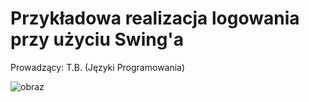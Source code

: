 # Przykładowa realizacja logowania przy użyciu Swing'a

Prowadzący: T.B. (Języki Programowania)

![obraz](https://github.com/craksys/AplikacjaLogowania/assets/53128417/20e2863c-4972-4866-98d7-7e7b9ed01999)


